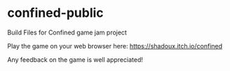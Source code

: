 # confined-public
Build Files for Confined game jam project

Play the game on your web browser here: https://shadoux.itch.io/confined

Any feedback on the game is well appreciated!

